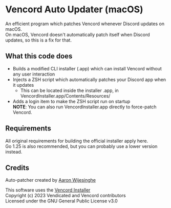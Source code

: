 # Vencord Auto Updater (macOS)
An efficient program which patches Vencord whenever Discord updates on macOS.</br>
On macOS, Vencord doesn't automatically patch itself when Discord updates, so this is a fix for that.

## What this code does
- Builds a modified CLI installer (.app) which can install Vencord without any user interaction
- Injects a ZSH script which automatically patches your Discord app when it updates
    - This can be located inside the installer .app, in VencordInstaller.app/Contents/Resources/
- Adds a login item to make the ZSH script run on startup</br>
**NOTE**: You can also run VencordInstaller.app directly to force-patch Vencord.

## Requirements
All original requirements for building the official installer apply here.</br>
Go 1.25 is also recommended, but you can probably use a lower version instead.

## Credits
Auto-patcher created by [Aaron Wijesinghe](https://github.com/introvertednoob)

This software uses the [Vencord Installer](https://github.com/Vencord/Installer)</br>
Copyright (c) 2023 Vendicated and Vencord contributors</br>
Licensed under the GNU General Public License v3.0</br>
